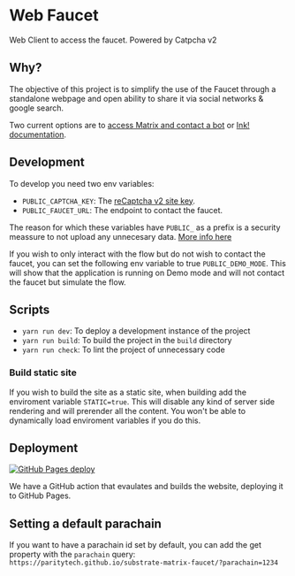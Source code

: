 # Web Faucet

Web Client to access the faucet. Powered by Catpcha v2

## Why?

The objective of this project is to simplify the use of the Faucet through a standalone webpage and open ability to share it via social networks & google search.

Two current options are to [access Matrix and contact a bot](https://wiki.polkadot.network/docs/learn-DOT#getting-tokens-on-the-rococo-testnet) or [Ink! documentation](https://use.ink/faucet).

## Development

To develop you need two env variables:
- `PUBLIC_CAPTCHA_KEY`: The [reCaptcha v2 site key](https://www.google.com/u/0/recaptcha/admin).
- `PUBLIC_FAUCET_URL`: The endpoint to contact the faucet.

The reason for which these variables have `PUBLIC_` as a prefix is a security meassure to not upload any unnecesary data. [More info here](PUBLIC)

If you wish to only interact with the flow but do not wish to contact the faucet, you can set the following env variable to true `PUBLIC_DEMO_MODE`.
This will show that the application is running on Demo mode and will not contact the faucet but simulate the flow.

## Scripts

- `yarn run dev`: To deploy a development instance of the project
- `yarn run build`: To build the project in the `build` directory
- `yarn run check`: To lint the project of unnecessary code

### Build static site
If you wish to build the site as a static site, when building add the enviroment variable `STATIC=true`. This will disable any kind of server side rendering 
and will prerender all the content. You won't be able to dynamically load enviroment variables if you do this.

## Deployment

[![GitHub Pages deploy](https://github.com/paritytech/substrate-matrix-faucet/actions/workflows/deploy-site.yml/badge.svg?event=push)](https://github.com/paritytech/substrate-matrix-faucet/actions/workflows/deploy-site.yml)

We have a GitHub action that evaulates and builds the website, deploying it to GitHub Pages.

## Setting a default parachain

If you want to have a parachain id set by default, you can add the get property with the `parachain` query:
`https://paritytech.github.io/substrate-matrix-faucet/?parachain=1234`

